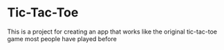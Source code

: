 # Tic-Tac-Toe

This is a project for creating an app that works like the original tic-tac-toe game most people have played before
 
